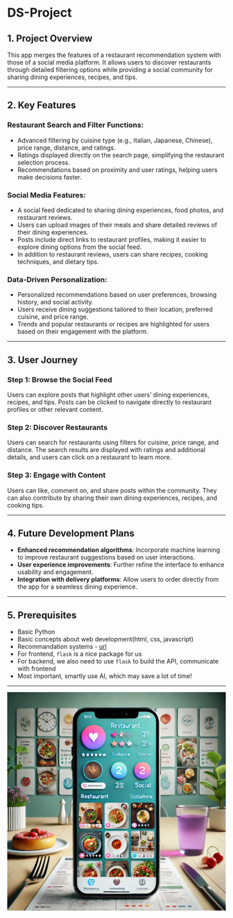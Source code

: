 # DS-Project

## 1. Project Overview

This app merges the features of a restaurant recommendation system with those of a social media platform. It allows users to discover restaurants through detailed filtering options while providing a social community for sharing dining experiences, recipes, and tips.

---

## 2. Key Features

### Restaurant Search and Filter Functions:
- Advanced filtering by cuisine type (e.g., Italian, Japanese, Chinese), price range, distance, and ratings.
- Ratings displayed directly on the search page, simplifying the restaurant selection process.
- Recommendations based on proximity and user ratings, helping users make decisions faster.

### Social Media Features:
- A social feed dedicated to sharing dining experiences, food photos, and restaurant reviews.
- Users can upload images of their meals and share detailed reviews of their dining experiences.
- Posts include direct links to restaurant profiles, making it easier to explore dining options from the social feed.
- In addition to restaurant reviews, users can share recipes, cooking techniques, and dietary tips.

### Data-Driven Personalization:
- Personalized recommendations based on user preferences, browsing history, and social activity.
- Users receive dining suggestions tailored to their location, preferred cuisine, and price range.
- Trends and popular restaurants or recipes are highlighted for users based on their engagement with the platform.

---

## 3. User Journey

### Step 1: Browse the Social Feed
Users can explore posts that highlight other users’ dining experiences, recipes, and tips. Posts can be clicked to navigate directly to restaurant profiles or other relevant content.

### Step 2: Discover Restaurants
Users can search for restaurants using filters for cuisine, price range, and distance. The search results are displayed with ratings and additional details, and users can click on a restaurant to learn more.

### Step 3: Engage with Content
Users can like, comment on, and share posts within the community. They can also contribute by sharing their own dining experiences, recipes, and cooking tips.

---

## 4. Future Development Plans
- **Enhanced recommendation algorithms**: Incorporate machine learning to improve restaurant suggestions based on user interactions.
- **User experience improvements**: Further refine the interface to enhance usability and engagement.
- **Integration with delivery platforms**: Allow users to order directly from the app for a seamless dining experience.

---

## 5. Prerequisites
- Basic Python 
- Basic concepts about web development(html, css, javascript)
- Recommandation systems - [url](https://github.com/grahamjenson/list_of_recommender_systems)
- For frontend, `flask` is a nice package for us
- For backend, we also need to use `flask` to build the API, communicate with frontend
- Most important, smartly use AI, which may save a lot of time!

---

![App Interface Design](readme.jpg)

